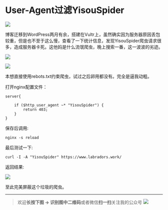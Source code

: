 # User-Agent过滤YisouSpider


![](https://ws1.sinaimg.cn/large/c0bee4a0gy1fqnz4x7gqwj20f10ast91.jpg)

博客迁移到WordPress两月有余，搭建在Vultr上，虽然确实因为服务器原因丢包较重，但是也不至于这么慢，查看了一下统计信息，发现YisouSpider爬虫请求很多，造成服务器卡死。这他妈是什么流氓爬虫，晚上搜索一番，这一波波的劣迹。

<!--more-->

![](https://ws1.sinaimg.cn/large/c0bee4a0gy1fqnxzwg4kij20ij056dg2.jpg)



![](https://ws1.sinaimg.cn/large/c0bee4a0gy1fqny07u03hj20it0fedhg.jpg)

本想直接使用rebots.txt约束爬虫，试过之后卵用都没有。完全是逼我动粗。

打开nginx配置文件：

```
server{
    
	if ($http_user_agent ~* "YisouSpider") {
		return 403;
	}
}
```

保存后调用:

```shell
nginx -s reload
```

最后测试一下:

```shell
curl -I -A "YisouSpider" https://www.labradors.work/
```

返回结果:

![](https://ws1.sinaimg.cn/large/c0bee4a0gy1fqny75f3hfj20uu04974f.jpg)

至此完美屏蔽这个垃圾的爬虫。



-----
> 欢迎**长按下图 -> 识别图中二维码**或者微信**扫一扫**关注我的公众号
> ![](https://ws1.sinaimg.cn/large/c0bee4a0gy1fpzuv3q8ayj20w60ea11n.jpg)
